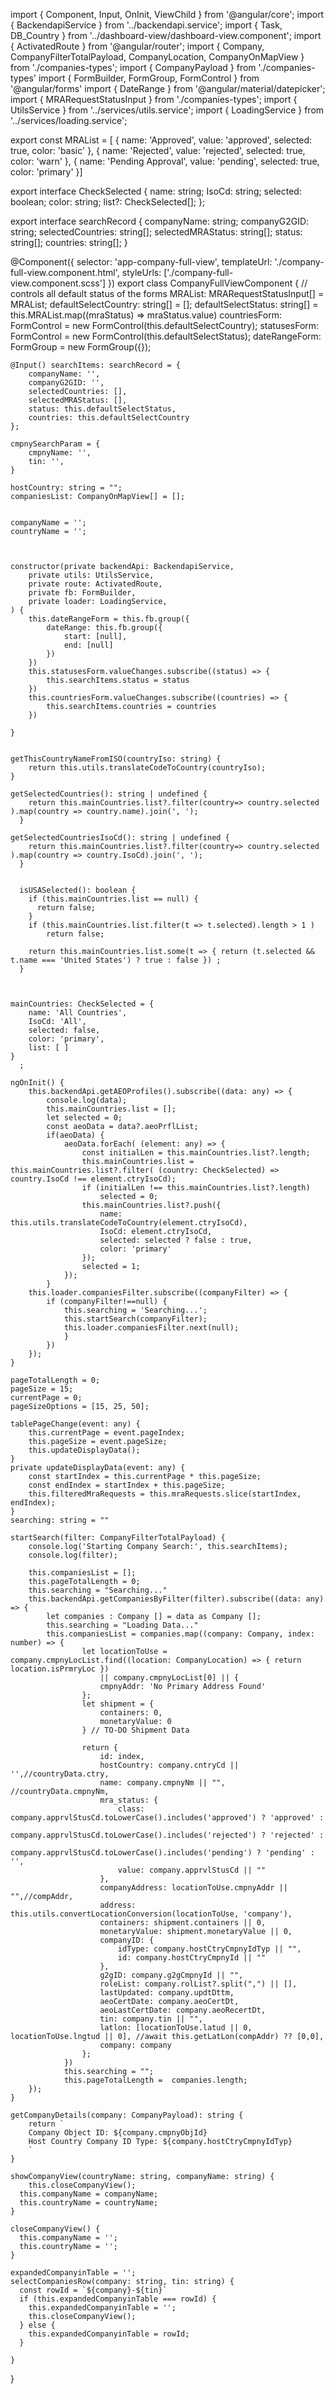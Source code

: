 import { Component, Input, OnInit, ViewChild } from '@angular/core';
import { BackendapiService } from '../backendapi.service'; 
import { Task, DB_Country } from '../dashboard-view/dashboard-view.component';
import { ActivatedRoute } from '@angular/router';
import { Company, CompanyFilterTotalPayload, CompanyLocation, CompanyOnMapView } from './companies-types';
import { CompanyPayload } from './companies-types'
import { FormBuilder, FormGroup, FormControl } from '@angular/forms'
import { DateRange } from '@angular/material/datepicker';
import { MRARequestStatusInput } from './companies-types';
import { UtilsService } from '../services/utils.service';
import { LoadingService } from '../services/loading.service';

export const MRAList = [
	{
		name: 'Approved',
		value: 'approved',
		selected: true,
		color: 'basic'
	},
	{
		name: 'Rejected',
		value: 'rejected',
		selected: true,
		color: 'warn'
	},
	{
		name: 'Pending Approval',
		value: 'pending',
		selected: true,
		color: 'primary'
	}]



export interface CheckSelected {
	name: string;
	IsoCd: string;
	selected: boolean;
	color: string;
	list?: CheckSelected[];
};

export interface searchRecord {
	companyName: string;
	companyG2GID: string;
	selectedCountries: string[];
	selectedMRAStatus: string[];
	status: string[];
	countries: string[];
}


@Component({
  selector: 'app-company-full-view',
  templateUrl: './company-full-view.component.html',
  styleUrls: ['./company-full-view.component.scss']
})
export class CompanyFullViewComponent {
	// controls all default status of the forms
	MRAList: MRARequestStatusInput[] = MRAList;
	defaultSelectCountry: string[] = [];
	defaultSelectStatus: string[] = this.MRAList.map((mraStatus) => mraStatus.value)
	countriesForm: FormControl = new FormControl(this.defaultSelectCountry);
	statusesForm: FormControl = new FormControl(this.defaultSelectStatus);
	dateRangeForm: FormGroup = new FormGroup({});

	@Input() searchItems: searchRecord = {
		companyName: '',
		companyG2GID: '',
		selectedCountries: [],
		selectedMRAStatus: [],
		status: this.defaultSelectStatus,
		countries: this.defaultSelectCountry
	};

	cmpnySearchParam = {
		cmpnyName: '',
		tin: '',
	}
  
	hostCountry: string = "";
	companiesList: CompanyOnMapView[] = [];

	
	companyName = '';  
	countryName = '';  


	
	constructor(private backendApi: BackendapiService, 
		private utils: UtilsService,
		private route: ActivatedRoute, 
		private fb: FormBuilder,
		private loader: LoadingService,
	) {
		this.dateRangeForm = this.fb.group({
			dateRange: this.fb.group({
				start: [null],
				end: [null]
			})
		})
		this.statusesForm.valueChanges.subscribe((status) => {
			this.searchItems.status = status
		})
		this.countriesForm.valueChanges.subscribe((countries) => {
			this.searchItems.countries = countries
		})

	}
    
    
	getThisCountryNameFromISO(countryIso: string) {
		return this.utils.translateCodeToCountry(countryIso);
	}

	getSelectedCountries(): string | undefined { 
		return this.mainCountries.list?.filter(country=> country.selected ).map(country => country.name).join(', ');
	  }
	  
	getSelectedCountriesIsoCd(): string | undefined { 
		return this.mainCountries.list?.filter(country=> country.selected ).map(country => country.IsoCd).join(', ');
	  }


	  isUSASelected(): boolean {
		if (this.mainCountries.list == null) {
		  return false;
		}
		if (this.mainCountries.list.filter(t => t.selected).length > 1 )
			return false;

		return this.mainCountries.list.some(t => { return (t.selected && t.name === 'United States') ? true : false }) ;
	  }

	  
	
	mainCountries: CheckSelected = {		
		name: 'All Countries',
		IsoCd: 'All',
		selected: false,
		color: 'primary',  
		list: [ ]
	}
	  ;

    ngOnInit() {
		this.backendApi.getAEOProfiles().subscribe((data: any) => { 
			console.log(data);
			this.mainCountries.list = [];
			let selected = 0;
			const aeoData = data?.aeoPrflList;
			if(aeoData) {
				aeoData.forEach( (element: any) => { 
					const initialLen = this.mainCountries.list?.length;
					this.mainCountries.list = this.mainCountries.list?.filter( (country: CheckSelected) => country.IsoCd !== element.ctryIsoCd); 
					if (initialLen !== this.mainCountries.list?.length)
						selected = 0;
					this.mainCountries.list?.push({
						name: this.utils.translateCodeToCountry(element.ctryIsoCd), 
						IsoCd: element.ctryIsoCd, 
						selected: selected ? false : true, 
						color: 'primary'
					});
					selected = 1; 
				});
			}	
		this.loader.companiesFilter.subscribe((companyFilter) => {
			if (companyFilter!==null) {
				this.searching = 'Searching...';
				this.startSearch(companyFilter);
				this.loader.companiesFilter.next(null);
				}
			})
		});
    }

	pageTotalLength = 0;
	pageSize = 15;
	currentPage = 0;
	pageSizeOptions = [15, 25, 50];

	tablePageChange(event: any) {
		this.currentPage = event.pageIndex;
		this.pageSize = event.pageSize;
		this.updateDisplayData();
	}
	private updateDisplayData(event: any) {
		const startIndex = this.currentPage * this.pageSize;
		const endIndex = startIndex + this.pageSize;
		this.filteredMraRequests = this.mraRequests.slice(startIndex, endIndex);
	}
	searching: string = ""

	startSearch(filter: CompanyFilterTotalPayload) {
		console.log('Starting Company Search:', this.searchItems);
		console.log(filter);

		this.companiesList = [];
		this.pageTotalLength = 0; 
		this.searching = "Searching..."
		this.backendApi.getCompaniesByFilter(filter).subscribe((data: any) => {
			let companies : Company [] = data as Company []; 
			this.searching = "Loading Data..."	
			this.companiesList = companies.map((company: Company, index: number) => {
					let locationToUse = company.cmpnyLocList.find((location: CompanyLocation) => { return location.isPrmryLoc })
						|| company.cmpnyLocList[0] || {
						cmpnyAddr: 'No Primary Address Found'
					};
					let shipment = {
						containers: 0,
						monetaryValue: 0
					} // TO-DO Shipment Data

					return {
						id: index,
						hostCountry: company.cntryCd || '',//countryData.ctry,
						name: company.cmpnyNm || "", //countryData.cmpnyNm, 
						mra_status: {
							class: company.apprvlStusCd.toLowerCase().includes('approved') ? 'approved' :
								company.apprvlStusCd.toLowerCase().includes('rejected') ? 'rejected' :
									company.apprvlStusCd.toLowerCase().includes('pending') ? 'pending' : '',
							value: company.apprvlStusCd || ""
						},
						companyAddress: locationToUse.cmpnyAddr || "",//compAddr,
						address: this.utils.convertLocationConversion(locationToUse, 'company'),
						containers: shipment.containers || 0,
						monetaryValue: shipment.monetaryValue || 0,
						companyID: {
							idType: company.hostCtryCmpnyIdTyp || "",
							id: company.hostCtryCmpnyId || ""
						},
						g2gID: company.g2gCmpnyId || "",
						roleList: company.rolList?.split(",") || [],
						lastUpdated: company.updtDttm,
						aeoCertDate: company.aeoCertDt,
						aeoLastCertDate: company.aeoRecertDt,
						tin: company.tin || "",
						latlon: [locationToUse.latud || 0, locationToUse.lngtud || 0], //await this.getLatLon(compAddr) ?? [0,0],
						company: company
					};
				})
				this.searching = "";
				this.pageTotalLength =  companies.length;
		});
	}

	getCompanyDetails(company: CompanyPayload): string {
		return `
		Company Object ID: ${company.cmpnyObjId}
		Host Country Company ID Type: ${company.hostCtryCmpnyIdTyp}
		`
	}

    showCompanyView(countryName: string, companyName: string) {
		this.closeCompanyView();
      this.companyName = companyName;
      this.countryName = countryName;      
    }
    
    closeCompanyView() {
      this.companyName = '';
      this.countryName = '';
    }

	expandedCompanyinTable = '';
    selectCompaniesRow(company: string, tin: string) {
	  const rowId = `${company}-${tin}`
      if (this.expandedCompanyinTable === rowId) {
		this.expandedCompanyinTable = '';
        this.closeCompanyView();
      } else {
		this.expandedCompanyinTable = rowId;
	  }
      
    }
}

